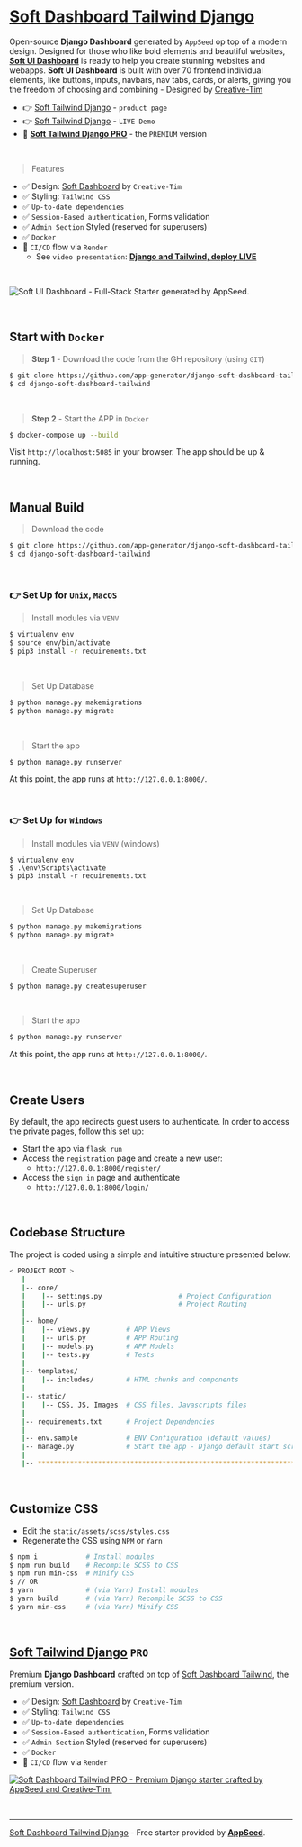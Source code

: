 # [Soft Dashboard Tailwind Django](https://appseed.us/product/soft-dashboard-tailwind/django/)

Open-source **Django Dashboard** generated by `AppSeed` op top of a modern design. Designed for those who like bold elements and beautiful websites, **[Soft UI Dashboard](https://appseed.us/product/soft-dashboard-tailwind/django/)** is ready to help you create stunning websites and webapps. **Soft UI Dashboard** is built with over 70 frontend individual elements, like buttons, inputs, navbars, nav tabs, cards, or alerts, giving you the freedom of choosing and combining - Designed by [Creative-Tim](https://www.creative-tim.com/?AFFILIATE=128200) 

- 👉 [Soft Tailwind Django](https://appseed.us/product/soft-dashboard-tailwind/django/) - `product page`
- 👉 [Soft Tailwind Django](https://django-soft-dashboard-tailwind.appseed-srv1.com/) - `LIVE Demo`
- 🛒 **[Soft Tailwind Django PRO](https://appseed.us/product/soft-dashboard-tailwind-pro/django/)** - the `PREMIUM` version

<br />

> Features

- ✅ Design: [Soft Dashboard](https://www.creative-tim.com/product/soft-ui-dashboard-tailwind?AFFILIATE=128200) by `Creative-Tim`
- ✅ Styling: `Tailwind CSS`
- ✅ `Up-to-date dependencies`
- ✅ `Session-Based authentication`, Forms validation
- ✅ `Admin Section` Styled (reserved for superusers)
- ✅ `Docker`
- 🚀 `CI/CD` flow via `Render`
  - See `video presentation`: **[Django and Tailwind, deploy LIVE](https://www.youtube.com/watch?v=2cwuqAlFfnw)**
  
<br />

![Soft UI Dashboard - Full-Stack Starter generated by AppSeed.](https://user-images.githubusercontent.com/51070104/168843143-f2a2ffac-4ab6-44d2-bc1f-a9a8682a749b.png)

<br /> 

## Start with `Docker`

> **Step 1** - Download the code from the GH repository (using `GIT`) 

```bash
$ git clone https://github.com/app-generator/django-soft-dashboard-tailwind.git
$ cd django-soft-dashboard-tailwind
```

<br /> 

> **Step 2** - Start the APP in `Docker`

```bash
$ docker-compose up --build 
```

Visit `http://localhost:5085` in your browser. The app should be up & running.

<br />

## Manual Build

> Download the code 

```bash
$ git clone https://github.com/app-generator/django-soft-dashboard-tailwind.git
$ cd django-soft-dashboard-tailwind
```

<br />

### 👉 Set Up for `Unix`, `MacOS` 

> Install modules via `VENV`  

```bash
$ virtualenv env
$ source env/bin/activate
$ pip3 install -r requirements.txt
```

<br />

> Set Up Database

```bash
$ python manage.py makemigrations
$ python manage.py migrate
```

<br />

> Start the app

```bash
$ python manage.py runserver
```

At this point, the app runs at `http://127.0.0.1:8000/`. 

<br />

### 👉 Set Up for `Windows` 

> Install modules via `VENV` (windows) 

```
$ virtualenv env
$ .\env\Scripts\activate
$ pip3 install -r requirements.txt
```

<br />

> Set Up Database

```bash
$ python manage.py makemigrations
$ python manage.py migrate
```

<br />

> Create Superuser

```bash
$ python manage.py createsuperuser
```

<br />

> Start the app

```bash
$ python manage.py runserver
```

At this point, the app runs at `http://127.0.0.1:8000/`. 

<br />

## Create Users

By default, the app redirects guest users to authenticate. In order to access the private pages, follow this set up: 

- Start the app via `flask run`
- Access the `registration` page and create a new user:
  - `http://127.0.0.1:8000/register/`
- Access the `sign in` page and authenticate
  - `http://127.0.0.1:8000/login/`

<br />

## Codebase Structure

The project is coded using a simple and intuitive structure presented below:

```bash
< PROJECT ROOT >
   |
   |-- core/                            
   |    |-- settings.py                   # Project Configuration  
   |    |-- urls.py                       # Project Routing
   |
   |-- home/
   |    |-- views.py         # APP Views 
   |    |-- urls.py          # APP Routing
   |    |-- models.py        # APP Models 
   |    |-- tests.py         # Tests  
   |  
   |-- templates/
   |    |-- includes/        # HTML chunks and components   
   |
   |-- static/
   |    |-- CSS, JS, Images  # CSS files, Javascripts files   
   |
   |-- requirements.txt      # Project Dependencies
   |
   |-- env.sample            # ENV Configuration (default values)
   |-- manage.py             # Start the app - Django default start script
   |
   |-- ************************************************************************
```

<br />

## Customize CSS

- Edit the `static/assets/scss/styles.css`
- Regenerate the CSS using `NPM` or `Yarn`

```bash
$ npm i            # Install modules
$ npm run build    # Recompile SCSS to CSS
$ npm run min-css  # Minify CSS
$ // OR 
$ yarn             # (via Yarn) Install modules
$ yarn build       # (via Yarn) Recompile SCSS to CSS
$ yarn min-css     # (via Yarn) Minify CSS
```

<br />

## [Soft Tailwind Django](https://appseed.us/product/soft-dashboard-tailwind-pro/django/) `PRO`

Premium **Django Dashboard** crafted on top of [Soft Dashboard Tailwind](https://appseed.us/product/soft-dashboard-tailwind-pro/django/), the premium version.  

- ✅ Design: [Soft Dashboard](https://www.creative-tim.com/product/soft-ui-dashboard-pro-tailwind?AFFILIATE=128200) by `Creative-Tim`
- ✅ Styling: `Tailwind CSS`
- ✅ `Up-to-date dependencies`
- ✅ `Session-Based authentication`, Forms validation
- ✅ `Admin Section` Styled (reserved for superusers)
- ✅ `Docker`
- 🚀 `CI/CD` flow via `Render`

[![Soft Dashboard Tailwind PRO - Premium Django starter crafted by AppSeed and Creative-Tim.](https://user-images.githubusercontent.com/51070104/227284620-c235e50e-f707-427a-9f76-bf08177fb1e1.png)](https://appseed.us/product/soft-dashboard-tailwind-pro/django/)

<br />

---
[Soft Dashboard Tailwind Django](https://appseed.us/product/soft-dashboard-tailwind/django/) - Free starter provided by **[AppSeed](https://appseed.us/)**.
